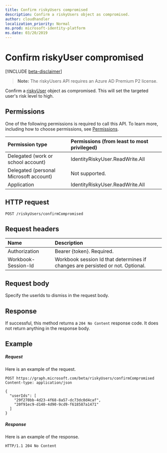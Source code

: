 ```yaml
---
title: Confirm riskyUsers compromised
description: Confirm a riskyUsers object as compromised.
author: cloudhandler
localization_priority: Normal 
ms.prod: microsoft-identity-platform
ms.date: 03/20/2019
---
```

# Confirm riskyUser compromised

[!INCLUDE [beta-disclaimer](../../includes/beta-disclaimer.md)]

>**Note:** The riskyUsers API requires an Azure AD Premium P2 license.

Confirm a [riskyUser](../resources/riskyuser.md) object as compromised. This will set the targeted user's risk level to high.

## Permissions
One of the following permissions is required to call this API. To learn more, including how to choose permissions, see [Permissions](/graph/permissions-reference).

|Permission type      | Permissions (from least to most privileged)              |
|:--------------------|:---------------------------------------------------------|
|Delegated (work or school account) | IdentityRiskyUser.ReadWrite.All    |
|Delegated (personal Microsoft account) | Not supported.    |
|Application | IdentityRiskyUser.ReadWrite.All |

## HTTP request
<!-- { "blockType": "ignored" } -->
```http
POST /riskyUsers/confirmCompromised
```


## Request headers
| Name      |Description|
|:----------|:----------|
| Authorization  | Bearer {token}. Required. |
| Workbook-Session-Id  | Workbook session Id that determines if changes are persisted or not. Optional.|

## Request body
Specify the userIds to dismiss in the request body.

## Response

If successful, this method returns a `204 No Content` response code. It does not return anything in the response body.
## Example
##### Request
Here is an example of the request.
<!-- {
  "blockType": "request",
  "name": "confirm_riskyuser"
}-->
```http
POST https://graph.microsoft.com/beta/riskyUsers/confirmCompromised
Content-type: application/json

{
  "userIds": [
    "29f270bb-4d23-4f68-8a57-dc73dc0d4caf",
    "20f91ec9-d140-4d90-9cd9-f618587a1471"
  ]
}
```
##### Response
Here is an example of the response.
<!-- {
  "blockType": "response",
  "truncated": true
} -->
```http
HTTP/1.1 204 No Content
```

<!-- uuid: 8fcb5dbc-d5aa-4681-8e31-b001d5168d79
2015-10-25 14:57:30 UTC -->
<!-- {
  "type": "#page.annotation",
  "description": "Confirm compromised riskyUsers",
  "keywords": "",
  "section": "documentation",
  "tocPath": "",
  "suppressions": []
}-->

